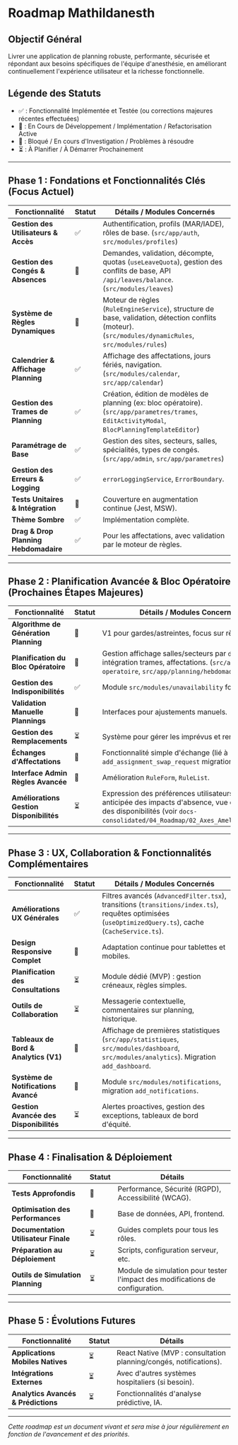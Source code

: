 # Roadmap Mathildanesth

## Objectif Général
Livrer une application de planning robuste, performante, sécurisée et répondant aux besoins spécifiques de l'équipe d'anesthésie, en améliorant continuellement l'expérience utilisateur et la richesse fonctionnelle.

## Légende des Statuts
- ✅ : Fonctionnalité Implémentée et Testée (ou corrections majeures récentes effectuées)
- 🔄 : En Cours de Développement / Implémentation / Refactorisation Active
- 🚧 : Bloqué / En cours d'Investigation / Problèmes à résoudre
- ⏳ : À Planifier / À Démarrer Prochainement

---

## Phase 1 : Fondations et Fonctionnalités Clés (Focus Actuel)

| Fonctionnalité                         | Statut | Détails / Modules Concernés                                                                 |
|----------------------------------------|--------|---------------------------------------------------------------------------------------------|
| **Gestion des Utilisateurs & Accès**   | ✅     | Authentification, profils (MAR/IADE), rôles de base. (`src/app/auth`, `src/modules/profiles`)   |
| **Gestion des Congés & Absences**      | 🔄     | Demandes, validation, décompte, quotas (`useLeaveQuota`), gestion des conflits de base, API `/api/leaves/balance`. (`src/modules/leaves`) |
| **Système de Règles Dynamiques**     | 🔄     | Moteur de règles (`RuleEngineService`), structure de base, validation, détection conflits (moteur). (`src/modules/dynamicRules`, `src/modules/rules`)|
| **Calendrier & Affichage Planning**  | ✅     | Affichage des affectations, jours fériés, navigation. (`src/modules/calendar`, `src/app/calendar`) |
| **Gestion des Trames de Planning**     | ✅     | Création, édition de modèles de planning (ex: bloc opératoire). (`src/app/parametres/trames`, `EditActivityModal`, `BlocPlanningTemplateEditor`) |
| **Paramétrage de Base**              | ✅     | Gestion des sites, secteurs, salles, spécialités, types de congés. (`src/app/admin`, `src/app/parametres`) |
| **Gestion des Erreurs & Logging**    | ✅     | `errorLoggingService`, `ErrorBoundary`.                                                       |
| **Tests Unitaires & Intégration**    | 🔄     | Couverture en augmentation continue (Jest, MSW).                                              |
| **Thème Sombre**                       | ✅     | Implémentation complète.                                                                      |
| **Drag & Drop Planning Hebdomadaire**  | ✅     | Pour les affectations, avec validation par le moteur de règles.                               |

---

## Phase 2 : Planification Avancée & Bloc Opératoire (Prochaines Étapes Majeures)

| Fonctionnalité                         | Statut | Détails / Modules Concernés                                                                  |
|----------------------------------------|--------|----------------------------------------------------------------------------------------------|
| **Algorithme de Génération Planning**  | 🔄     | V1 pour gardes/astreintes, focus sur règles de base.                                         |
| **Planification du Bloc Opératoire**   | 🔄     | Gestion affichage salles/secteurs par `displayOrder`, intégration trames, affectations. (`src/app/bloc-operatoire`, `src/app/planning/hebdomadaire`)|
| **Gestion des Indisponibilités**       | ✅     | Module `src/modules/unavailability` fonctionnel.                                               |
| **Validation Manuelle Plannings**    | 🔄     | Interfaces pour ajustements manuels.                                                         |
| **Gestion des Remplacements**          | ⏳     | Système pour gérer les imprévus et remplacements.                                           |
| **Échanges d'Affectations**           | 🔄     | Fonctionnalité simple d'échange (lié à `add_assignment_swap_request` migration).                |
| **Interface Admin Règles Avancée**   | 🔄     | Amélioration `RuleForm`, `RuleList`.                                                           |
| **Améliorations Gestion Disponibilités** | ⏳   | Expression des préférences utilisateurs, visibilité anticipée des impacts d'absence, vue consolidée des disponibilités (voir `docs-consolidated/04_Roadmap/02_Axes_Amelioration.md`). |

---

## Phase 3 : UX, Collaboration & Fonctionnalités Complémentaires

| Fonctionnalité                         | Statut | Détails / Modules Concernés                                                                 |
|----------------------------------------|--------|---------------------------------------------------------------------------------------------|
| **Améliorations UX Générales**         | ✅     | Filtres avancés (`AdvancedFilter.tsx`), transitions (`transitions/index.ts`), requêtes optimisées (`useOptimizedQuery.ts`), cache (`CacheService.ts`). |
| **Design Responsive Complet**          | 🔄     | Adaptation continue pour tablettes et mobiles.                                                |
| **Planification des Consultations**    | ⏳     | Module dédié (MVP) : gestion créneaux, règles simples.                                      |
| **Outils de Collaboration**            | ⏳     | Messagerie contextuelle, commentaires sur planning, historique.                              |
| **Tableaux de Bord & Analytics (V1)**  | 🔄     | Affichage de premières statistiques (`src/app/statistiques`, `src/modules/dashboard`, `src/modules/analytics`). Migration `add_dashboard`. |
| **Système de Notifications Avancé**    | 🔄     | Module `src/modules/notifications`, migration `add_notifications`.                           |
| **Gestion Avancée des Disponibilités** | ⏳     | Alertes proactives, gestion des exceptions, tableaux de bord d'équité. |

---

## Phase 4 : Finalisation & Déploiement

| Fonctionnalité                         | Statut | Détails                                                                                       |
|----------------------------------------|--------|-----------------------------------------------------------------------------------------------|
| **Tests Approfondis**                  | 🔄     | Performance, Sécurité (RGPD), Accessibilité (WCAG).                                           |
| **Optimisation des Performances**      | 🔄     | Base de données, API, frontend.                                                               |
| **Documentation Utilisateur Finale**   | ⏳     | Guides complets pour tous les rôles.                                                          |
| **Préparation au Déploiement**         | ⏳     | Scripts, configuration serveur, etc.                                                          |
| **Outils de Simulation Planning**      | ⏳     | Module de simulation pour tester l'impact des modifications de configuration.                  |

---

## Phase 5 : Évolutions Futures

| Fonctionnalité                         | Statut | Détails                                                                                       |
|----------------------------------------|--------|-----------------------------------------------------------------------------------------------|
| **Applications Mobiles Natives**       | ⏳     | React Native (MVP : consultation planning/congés, notifications).                             |
| **Intégrations Externes**              | ⏳     | Avec d'autres systèmes hospitaliers (si besoin).                                               |
| **Analytics Avancés & Prédictions**    | ⏳     | Fonctionnalités d'analyse prédictive, IA.                                                      |

---
_Cette roadmap est un document vivant et sera mise à jour régulièrement en fonction de l'avancement et des priorités._ 